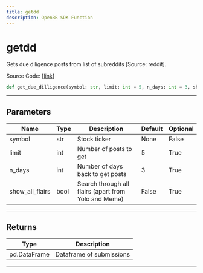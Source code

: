 ```yaml
---
title: getdd
description: OpenBB SDK Function
---
```


# getdd

Gets due diligence posts from list of subreddits [Source: reddit].

Source Code: [[link](https://github.com/OpenBB-finance/OpenBBTerminal/tree/main/openbb_terminal/common/behavioural_analysis/reddit_model.py#L711)]
```python
def get_due_dilligence(symbol: str, limit: int = 5, n_days: int = 3, show_all_flairs: bool = False) -> pd.DataFrame
```
---
## Parameters
| Name | Type | Description | Default | Optional |
| ---- | ---- | ----------- | ------- | -------- |
| symbol | str | Stock ticker | None | False |
| limit | int | Number of posts to get | 5 | True |
| n_days | int | Number of days back to get posts | 3 | True |
| show_all_flairs | bool | Search through all flairs (apart from Yolo and Meme) | False | True |

---
## Returns
| Type | Description |
| ---- | ----------- |
| pd.DataFrame | Dataframe of submissions |
---
